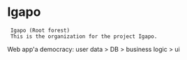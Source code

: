# Igapo

```
 Igapo (Root forest)
 This is the organization for the project Igapo.
```
Web app'a democracy: user data > DB > business logic > ui

